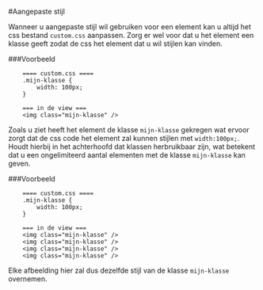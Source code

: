 #Aangepaste stijl

Wanneer u aangepaste stijl wil gebruiken voor een element kan u altijd het css bestand `custom.css` aanpassen. Zorg er wel voor dat u het element een klasse geeft zodat de css het element dat u wil stijlen kan vinden.

###Voorbeeld
```
    ==== custom.css ====
    .mijn-klasse {
        width: 100px;
    }

    === in de view ===
    <img class="mijn-klasse" />
```
Zoals u ziet heeft het element de klasse `mijn-klasse` gekregen wat ervoor zorgt dat de css code het element zal kunnen stijlen met `width:100px;`. Houdt hierbij in het achterhoofd dat klassen herbruikbaar zijn, wat betekent dat u een ongelimiteerd aantal elementen met de klasse `mijn-klasse` kan geven.

###Voorbeeld
```
    ==== custom.css ====
    .mijn-klasse {
        width: 100px;
    }

    === in de view ===
    <img class="mijn-klasse" />
    <img class="mijn-klasse" />
    <img class="mijn-klasse" />
    <img class="mijn-klasse" />
```
Elke afbeelding hier zal dus dezelfde stijl van de klasse `mijn-klasse` overnemen.
